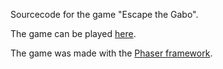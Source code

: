 Sourcecode for the game "Escape the Gabo".

The game can be played [here](gilad905.github.io/escape-the-gabo).

The game was made with the [Phaser framework](https://phaser.io/).
